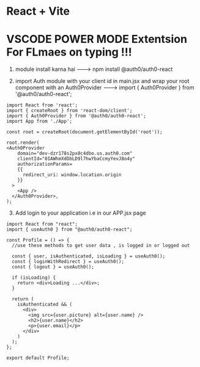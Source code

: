 # React + Vite
# VSCODE POWER MODE Extentsion For FLmaes on typing !!!

1. module install karna hai 
---> npm install @auth0/auth0-react 

2. import Auth module with your client id in main.jsx and wrap your root component with an Auth0Provider
---> import { Auth0Provider } from '@auth0/auth0-react';

```
import React from 'react';
import { createRoot } from 'react-dom/client';
import { Auth0Provider } from '@auth0/auth0-react';
import App from './App';

const root = createRoot(document.getElementById('root'));

root.render(
<Auth0Provider
    domain="dev-dzr178s2px8c4dbo.us.auth0.com"
    clientId="0IAWhmXdDbLD9l7hwYbaCcmyYevJ8o4y"
    authorizationParams=
    {{
      redirect_uri: window.location.origin
    }}
  >
    <App />
  </Auth0Provider>,
);

``` 

3. Add login to your application i.e in our APP.jsx page

```
import React from "react";
import { useAuth0 } from "@auth0/auth0-react";

const Profile = () => {
  //use these methods to get user data , is logged in or logged out
  
  const { user, isAuthenticated, isLoading } = useAuth0();
  const { loginWithRedirect } = useAuth0();
  const { logout } = useAuth0();

  if (isLoading) {
    return <div>Loading ...</div>;
  }

  return (
    isAuthenticated && (
      <div>
        <img src={user.picture} alt={user.name} />
        <h2>{user.name}</h2>
        <p>{user.email}</p>
      </div>
    )
  );
};

export default Profile;

```
